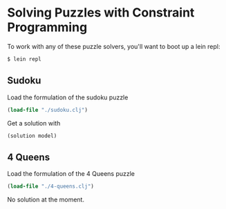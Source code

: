 # Solving Puzzles with Constraint Programming

To work with any of these puzzle solvers, you'll want to boot up a lein
repl:

```bash
$ lein repl
```

## Sudoku

Load the formulation of the sudoku puzzle

```clojure
(load-file "./sudoku.clj")
```

Get a solution with

```clojure
(solution model)
```

## 4 Queens

Load the formulation of the 4 Queens puzzle

```clojure
(load-file "./4-queens.clj")
```

No solution at the moment.
